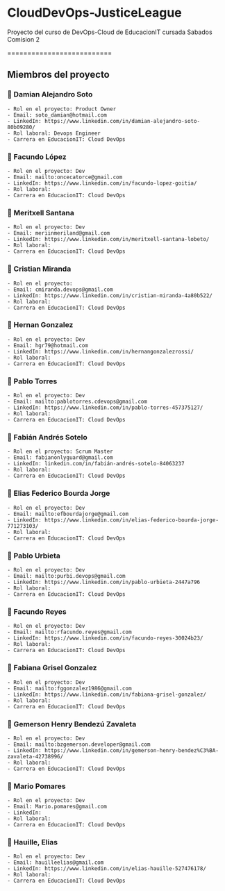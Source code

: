 # CloudDevOps-JusticeLeague
Proyecto del curso de DevOps-Cloud de EducacionIT cursada Sabados Comision 2

==========================

## Miembros del proyecto



### 🔷 Damian Alejandro Soto
```
- Rol en el proyecto: Product Owner
- Email: soto_damian@hotmail.com
- LinkedIn: https://www.linkedin.com/in/damian-alejandro-soto-80b09280/
- Rol laboral: Devops Engineer
- Carrera en EducacionIT: Cloud DevOps
```

### 🔷 Facundo López
```
- Rol en el proyecto: Dev
- Email: mailto:oncecatorce@gmail.com
- LinkedIn: https://www.linkedin.com/in/facundo-lopez-goitia/
- Rol laboral: 
- Carrera en EducacionIT: Cloud DevOps
```

### 🔷 Meritxell Santana
```
- Rol en el proyecto: Dev
- Email: meriinmeriland@gmail.com
- LinkedIn: https://www.linkedin.com/in/meritxell-santana-lobeto/
- Rol laboral: 
- Carrera en EducacionIT: Cloud DevOps
```

### 🔷 Cristian Miranda
```
- Rol en el proyecto: 
- Email: cmiranda.devops@gmail.com
- LinkedIn: https://www.linkedin.com/in/cristian-miranda-4a80b522/
- Rol laboral: 
- Carrera en EducacionIT: Cloud DevOps
```

### 🔷 Hernan Gonzalez
```
- Rol en el proyecto: Dev
- Email: hgr79@hotmail.com
- LinkedIn: https://www.linkedin.com/in/hernangonzalezrossi/
- Rol laboral: 
- Carrera en EducacionIT: Cloud DevOps
```

### 🔷 Pablo Torres
```
- Rol en el proyecto: Dev
- Email: mailto:pablotorres.cdevops@gmail.com
- LinkedIn: https://www.linkedin.com/in/pablo-torres-457375127/
- Rol laboral: 
- Carrera en EducacionIT: Cloud DevOps
```

### 🔷 Fabián Andrés Sotelo
```
- Rol en el proyecto: Scrum Master
- Email: fabianonlyguard@gmail.com
- LinkedIn: linkedin.com/in/fabián-andrés-sotelo-84063237
- Rol laboral: 
- Carrera en EducacionIT: Cloud DevOps
```

### 🔷 Elias Federico Bourda Jorge 
```
- Rol en el proyecto: Dev
- Email: mailto:efbourdajorge@gmail.com
- LinkedIn: https://www.linkedin.com/in/elias-federico-bourda-jorge-771273103/
- Rol laboral: 
- Carrera en EducacionIT: Cloud DevOps
```

### 🔷 Pablo Urbieta
```
- Rol en el proyecto: Dev
- Email: mailto:purbi.devops@gmail.com
- LinkedIn: https://www.linkedin.com/in/pablo-urbieta-2447a796
- Rol laboral: 
- Carrera en EducacionIT: Cloud DevOps
```

### 🔷 Facundo Reyes
```
- Rol en el proyecto: Dev
- Email: mailto:rfacundo.reyes@gmail.com
- LinkedIn: https://www.linkedin.com/in/facundo-reyes-30024b23/
- Rol laboral: 
- Carrera en EducacionIT: Cloud DevOps
```

### 🔷 Fabiana Grisel Gonzalez
```
- Rol en el proyecto: Dev
- Email: mailto:fggonzalez1986@gmail.com
- LinkedIn: https://www.linkedin.com/in/fabiana-grisel-gonzalez/
- Rol laboral: 
- Carrera en EducacionIT: Cloud DevOps
```

### 🔷 Gemerson Henry Bendezú Zavaleta
```
- Rol en el proyecto: Dev
- Email: mailto:bzgemerson.developer@gmail.com
- LinkedIn: https://www.linkedin.com/in/gemerson-henry-bendez%C3%BA-zavaleta-42738996/
- Rol laboral: 
- Carrera en EducacionIT: Cloud DevOps
```

### 🔷 Mario Pomares
```
- Rol en el proyecto: Dev
- Email: Mario.pomares@gmail.com
- LinkedIn: 
- Rol laboral: 
- Carrera en EducacionIT: Cloud DevOps
```

### 🔷 Hauille, Elias
```
- Rol en el proyecto: Dev
- Email: hauilleelias@gmail.com
- LinkedIn: https://www.linkedin.com/in/elias-hauille-527476178/
- Rol laboral: 
- Carrera en EducacionIT: Cloud DevOps
```
